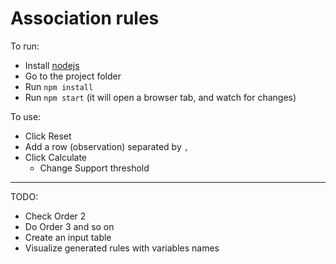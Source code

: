 # Association rules

To run:

 - Install [nodejs](https://nodejs.org/)
 - Go to the project folder
 - Run `npm install`
 - Run `npm start` (it will open a browser tab, and watch for changes)

To use:

 - Click Reset
 - Add a row (observation) separated by `,`
 - Click Calculate
	 - Change Support threshold

----------


TODO:

 - Check Order 2
 - Do Order 3 and so on
 - Create an input table
 - Visualize generated rules with variables names
